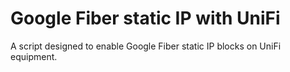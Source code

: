 # Google Fiber static IP with UniFi
A script designed to enable Google Fiber static IP blocks on UniFi equipment.
